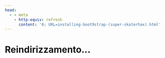 ```yaml
---
head:
  - - meta
    - http-equiv: refresh
      content: '0; URL=installing-boot9strap-(super-skaterhax).html'
---
```


# Reindirizzamento...
